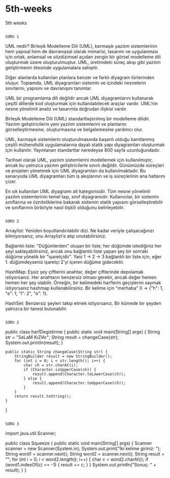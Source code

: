 # 5th-weeks
5th weeks

                                                                                    SORU 1
UML nedir?
Birleşik Modelleme Dili (UML), karmaşık yazılım sistemlerinin hem yapısal hem de davranışsal olarak mimarisi, tasarımı ve uygulanması için ortak, anlamsal ve sözdizimsel açıdan zengin bir görsel modelleme dili oluşturmak üzere oluşturulmuştur. UML, üretimdeki süreç akışı gibi yazılım geliştirmenin ötesinde uygulamalara sahiptir.

Diğer alanlarda kullanılan planlara benzer ve farklı diyagram türlerinden oluşur. Toplamda, UML diyagramları sistemin ve içindeki nesnelerin sınırlarını, yapısını ve davranışını tanımlar.

UML bir programlama dili değildir ancak UML diyagramlarını kullanarak çeşitli dillerde kod oluşturmak için kullanılabilecek araçlar vardır. UML'nin nesne yönelimli analiz ve tasarımla doğrudan ilişkisi vardır.

Birleşik Modelleme Dili (UML) standartlaştırılmış bir modelleme dilidir. Yazılım geliştiricilerin yeni yazılım sistemlerini ve planlarını görselleştirmesine, oluşturmasına ve belgelemesine yardımcı olur.

UML, karmaşık sistemlerin oluşturulmasında başarılı olduğu kanıtlanmış çeşitli mühendislik uygulamalarına dayalı statik yapı diyagramları oluşturmak için kullanılır. Yayınlanan standartlar neredeyse 800 sayfa uzunluğundadır.

Tarihsel olarak UML, yazılım sistemlerini modellemek için kullanılmıştır, ancak bu yalnızca yazılım geliştiricilerle sınırlı değildir. Günümüzde süreçleri ve projeleri yönetmek için UML diyagramları da kullanılmaktadır. Bu senaryoda UML diyagramları tüm iş akışlarının ve iş süreçlerinin ana hatlarını çizer.

En sık kullanılan UML diyagramı alt kategorisidir. Tüm nesne yönelimli yazılım sistemlerinin temel taşı, sınıf diyagramıdır. Kullanıcılar, bir sistemin sınıflarına ve özniteliklerine bakarak sistemin statik yapısını görselleştirebilir ve sınıflarının birbiriyle nasıl ilişkili olduğunu belirleyebilir.
                                                                                     
                                                                                    SORU 2
 Arraylist: Yeniden boyutlandırılabilir dizi. Ne kadar veriyle çalışacağınızı bilmiyorsanız, onu Arraylist'e atıp unutabilirsiniz.

Bağlantılı liste: "Düğümlerden" oluşan bir liste; her düğümde istediğiniz her şeyi saklayabilirsiniz, ancak onu bağlantılı liste yapan şey bir sonraki düğüme yönelik bir "işaretçidir". Yani 1 -> 2 -> 3 bağlantılı bir liste için, eğer 1. düğümdeyseniz işaretçi 2'yi içeren düğüme gidecektir.

HashMap: Eşsiz şey çiftlerini anahtar, değer çiftlerinde depolamak istiyorsanız. Her anahtarın benzersiz olması gerekir, ancak değer hemen hemen her şey olabilir. Örneğin, bir kelimedeki harflerin geçişlerini saymak istiyorsanız hashmap kullanabilirsiniz. Bir kelime için "merhaba" 0 -> {"h": 1, "e": 1, "l": 2", "o": 1}.

HashSet: Benzersiz şeyleri takip etmek istiyorsanız. Bir kümede bir şeyden yalnızca bir tanesi bulunabilir.  

                                                                                                                                                                                                                                                                                                              SORU 2
                                                                                    
                                                                                    
public class harfDegistirme {
    public static void main(String[] args) {
        String str = "SeLaM KıZlAr";
        String result = changeCase(str);
        System.out.println(result);
    }

    public static String changeCase(String str) {
        StringBuilder result = new StringBuilder();
        for (int i = 0; i < str.length(); i++) {
            char ch = str.charAt(i);
            if (Character.isUpperCase(ch)) {
                result.append(Character.toLowerCase(ch));
            } else {
                result.append(Character.toUpperCase(ch));
            }
        }
        return result.toString();
    }
}                                                                                    


                                                                            SORU 3


import java.util.Scanner;

public class Squeeze {
    public static void main(String[] args) {
        Scanner scanner = new Scanner(System.in);
        System.out.print("İki kelime giriniz: ");
        String word1 = scanner.next();
        String word2 = scanner.next();
        String result = "";
        for (int i = 0; i < word2.length(); i++) {
            char c = word2.charAt(i);
            if (word1.indexOf(c) == -1) {
                result += c;
            }
        }
        System.out.println("Sonuç: " + result);
    }
}                                                                            











